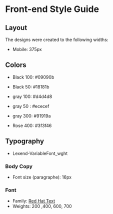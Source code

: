# Front-end Style Guide

## Layout

The designs were created to the following widths:

- Mobile: 375px


## Colors

- Black 100: #09090b
- Black  50: #18181b

- gray 100: #d4d4d8
- gray 50 : #ececef
- gray 300: #91919a
- Rose 400: #3f3f46


## Typography


- Lexend-VariableFont_wght

### Body Copy

- Font size (paragraphe): 16px

### Font

- Family: [Red Hat Text](https://fonts.google.com/specimen/Red+Hat+Text)
- Weights: 200 ,400, 600, 700
